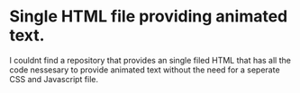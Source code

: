 # Single HTML file providing animated text.
I couldnt find a repository that provides an single filed HTML that has all the code nessesary to provide animated text without the need for a seperate CSS and Javascript file.
